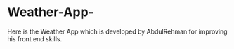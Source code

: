 # Weather-App-
Here is the Weather App which is developed by AbdulRehman for improving his front end skills.
